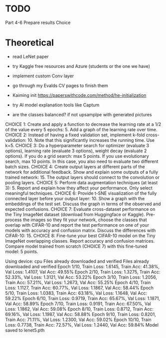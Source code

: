# TODO

Part 4-6
Prepare results
Choice

# Theoretical
- read LeNet paper
- try Kaggle free resources and Azure (students or the one we have)
- implement custom Conv layer
- go through my Evalds CV pages to finish them
- Kaiming init https://paperswithcode.com/method/he-initialization
- try AI model explanation tools like Captum

- are the classes balanced? if not upsamplpe with generated pictures 


CHOICE 1: Create and apply a function to decrease the learning rate at a 1/2 of the value every 5 epochs: 5. Add a graph of the learning rate over time.
CHOICE 2: Instead of having a fixed validation set, implement k-fold cross-validation: 10. Note that this significantly increases the running time. Use k=5.
CHOICE 3: Do a hyperparameter search for optimizer (evaluate 3 options), learning rate (evaluate 3 options), weight decay (evaluate 2 options). If you do a grid search: max 5 points. If you use evolutionary search, max 10 points. In this case, you also need to evaluate two different batch sizes.
CHOICE 4: Create output layers at different parts of the network for additional feedback. Show and explain some outputs of a fully trained network: 15. The output layers should connect to the convolution or pooling layers.
CHOICE 5: Perform data augmentation techniques (at least 3): 5. Report and explain how they affect your performance. Only select meaningful techniques.
CHOICE 6: Provide t-SNE visualization of the fully connected layer before your output layer: 10. Show a graph with the embeddings of the test set. Discuss the graph in terms of the observed and expected confusions.
CHOICE 7: Evaluate cross-dataset performance on the Tiny ImageNet dataset (download from Huggingface or Kaggle). Pre-process the images so they fit your network, choose the classes that overlap with CIFAR-10 and report the test performance on one of your models with accuracy and confusion matrix. Discuss the differences with CIFAR-10: 15. 
CHOICE 8: Fine-tune your best CIFAR-10 model on the Tiny ImageNet overlapping classes. Report accuracy and confusion matrices. Compare model trained from scratch (CHOICE 7) with this fine-tuned model: 5 points.


Using device: cpu
Files already downloaded and verified
Files already downloaded and verified
Epoch 1/10, Train Loss: 1.6145, Train Acc: 41.38%, Val Loss: 1.4107, Val Acc: 49.55%
Epoch 2/10, Train Loss: 1.3275, Train Acc: 52.33%, Val Loss: 1.3121, Val Acc: 53.22%
Epoch 3/10, Train Loss: 1.2056, Train Acc: 57.21%, Val Loss: 1.2673, Val Acc: 55.25%
Epoch 4/10, Train Loss: 1.1127, Train Acc: 60.77%, Val Loss: 1.1867, Val Acc: 58.44%
Epoch 5/10, Train Loss: 1.0383, Train Acc: 63.18%, Val Loss: 1.1648, Val Acc: 59.22%
Epoch 6/10, Train Loss: 0.9719, Train Acc: 65.67%, Val Loss: 1.1871, Val Acc: 58.89%
Epoch 7/10, Train Loss: 0.9191, Train Acc: 67.50%, Val Loss: 1.1862, Val Acc: 59.08%
Epoch 8/10, Train Loss: 0.8712, Train Acc: 69.16%, Val Loss: 1.1987, Val Acc: 58.88%
Epoch 9/10, Train Loss: 0.8201, Train Acc: 71.11%, Val Loss: 1.2300, Val Acc: 59.02%
Epoch 10/10, Train Loss: 0.7738, Train Acc: 72.57%, Val Loss: 1.2440, Val Acc: 59.84%
Model saved to lenet5.pth
